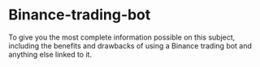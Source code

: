 # Binance-trading-bot
To give you the most complete information possible on this subject, including the benefits and drawbacks of using a Binance trading bot and anything else linked to it.
